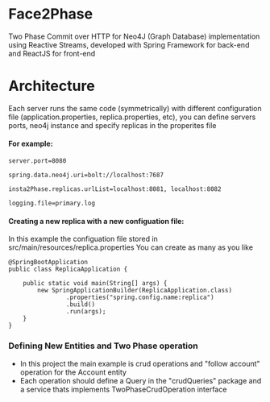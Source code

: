 # Face2Phase
Two Phase Commit over HTTP for Neo4J (Graph Database) implementation using Reactive Streams, developed with Spring Framework for back-end and ReactJS for front-end

# Architecture
Each server runs the same code (symmetrically) with different configuration file (application.properties, replica.properties, etc),
you can define servers ports, neo4j instance and specify replicas in the properites file

#### For example:  
```
server.port=8080

spring.data.neo4j.uri=bolt://localhost:7687

insta2Phase.replicas.urlList=localhost:8081, localhost:8082

logging.file=primary.log

```
#### Creating a new replica with a new configuation file:
In this example the configuation file stored in src/main/resources/replica.properties
You can create as many as you like
```
@SpringBootApplication
public class ReplicaApplication {

    public static void main(String[] args) {
        new SpringApplicationBuilder(ReplicaApplication.class)
                .properties("spring.config.name:replica")
                .build()
                .run(args);
    }
}
```

### Defining New Entities and Two Phase operation
* In this project the main example is crud operations and "follow account" operation for the Account entity
* Each operation should define a Query in the "crudQueries" package and a service thats implements TwoPhaseCrudOperation<R extends Query> interface
